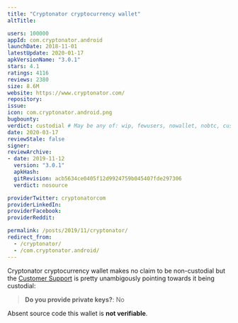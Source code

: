 ```yaml
---
title: "Cryptonator cryptocurrency wallet"
altTitle: 

users: 100000
appId: com.cryptonator.android
launchDate: 2018-11-01
latestUpdate: 2020-01-17
apkVersionName: "3.0.1"
stars: 4.1
ratings: 4116
reviews: 2380
size: 8.6M
website: https://www.cryptonator.com/
repository: 
issue: 
icon: com.cryptonator.android.png
bugbounty: 
verdict: custodial # May be any of: wip, fewusers, nowallet, nobtc, custodial, nosource, nonverifiable, reproducible, bounty, defunct
date: 2020-03-17
reviewStale: false
signer: 
reviewArchive:
- date: 2019-11-12
  version: "3.0.1"
  apkHash: 
  gitRevision: acb5634ce0405f12d9924759b045407fde297306
  verdict: nosource

providerTwitter: cryptonatorcom
providerLinkedIn: 
providerFacebook: 
providerReddit: 

permalink: /posts/2019/11/cryptonator/
redirect_from:
  - /cryptonator/
  - /com.cryptonator.android/
---
```



Cryptonator cryptocurrency wallet
makes no claim to be non-custodial but the
[Customer Support](https://www.cryptonator.com/contact/other/)
is pretty unambigously pointing towards it being custodial:

> **Do you provide private keys?**: No

Absent source code this wallet is **not verifiable**.

